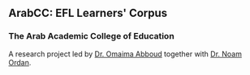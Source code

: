 ## ArabCC: EFL Learners' Corpus
### The Arab Academic College of Education

A research project led by [Dr. Omaima Abboud](https://www.linkedin.com/in/omaima-abboud-915668149/?originalSubdomain=il) together with [Dr. Noam Ordan](https://scholar.google.com/citations?user=-Xtm8iAAAAAJ&hl=en).

